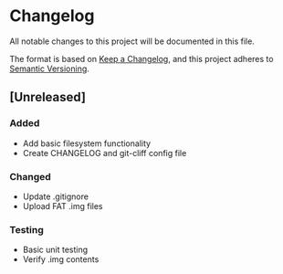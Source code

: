 # Changelog

All notable changes to this project will be documented in this file.

The format is based on [Keep a Changelog](https://keepachangelog.com/en/1.0.0/),
and this project adheres to [Semantic Versioning](https://semver.org/spec/v2.0.0.html).

## [Unreleased]

### Added

- Add basic filesystem functionality
- Create CHANGELOG and git-cliff config file

### Changed

- Update .gitignore
- Upload FAT .img files

### Testing

- Basic unit testing
- Verify .img contents

<!-- generated by git-cliff -->
